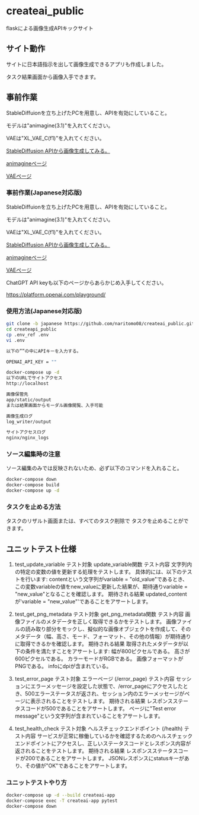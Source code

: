 # createai_public

flaskによる画像生成APIキックサイト

## サイト動作

サイトに日本語指示を出して画像生成できるアプリも作成しました。

タスク結果画面から画像入手できます。

## 事前作業

StableDiffuionを立ち上げたPCを用意し、APIを有効にしていること。

モデルは"animagine(3.1)"を入れてください。

VAEは"XL_VAE_C(f1)"を入れてください。

[StableDiffusion APIから画像生成してみる。](https://qiita.com/naritomo08/items/c521f1b338489bdf9ee8)

[animagineページ](https://civitai.com/models/260267/animagine-xl-v31)

[VAEページ](https://civitai.com/models/152040/xlvaec)

### 事前作業(Japanese対応版)

StableDiffuionを立ち上げたPCを用意し、APIを有効にしていること。

モデルは"animagine(3.1)"を入れてください。

VAEは"XL_VAE_C(f1)"を入れてください。

[StableDiffusion APIから画像生成してみる。](https://qiita.com/naritomo08/items/c521f1b338489bdf9ee8)

[animagineページ](https://civitai.com/models/260267/animagine-xl-v31)

[VAEページ](https://civitai.com/models/152040/xlvaec)

ChatGPT API keyも以下のページからあらかじめ入手してください。

https://platform.openai.com/playground/

### 使用方法(Japanese対応版)

```bash
git clone -b japanese https://github.com/naritomo08/createai_public.git
cd createapi_public
cp .env_ref .env
vi .env

以下の””の中にAPIキーを入力する。

OPENAI_API_KEY = ""

docker-compose up -d
以下のURLでサイトアクセス
http://localhost

画像保管先
app/static/output
または結果画面からモーダル画像閲覧、入手可能

画像生成ログ
log_writer/output

サイトアクセスログ
nginx/nginx_logs
```

### ソース編集時の注意

ソース編集のみでは反映されないため、必ず以下のコマンドを入れること。

```bash
docker-compose down
docker-compose build
docker-compose up -d
```

### タスクを止める方法

タスクのリザルト画面または、すべてのタスク削除で
タスクを止めることができます。

## ユニットテスト仕様

1. test_update_variable
テスト対象
update_variable関数
テスト内容
文字列内の特定の変数の値を更新する処理をテストします。
具体的には、以下のテストを行います:
contentという文字列がvariable = "old_value"であるとき、この変数variableの値をnew_valueに更新した結果が、期待通りvariable = "new_value"となることを確認します。
期待される結果
updated_contentが'variable = "new_value"'であることをアサートします。

2. test_get_png_metadata
テスト対象
get_png_metadata関数
テスト内容
画像ファイルのメタデータを正しく取得できるかをテストします。
画像ファイルの読み取り部分をモックし、擬似的な画像オブジェクトを作成して、そのメタデータ（幅、高さ、モード、フォーマット、その他の情報）が期待通りに取得できるかを確認します。
期待される結果
取得されたメタデータが以下の条件を満たすことをアサートします:
幅が800ピクセルである。
高さが600ピクセルである。
カラーモードがRGBである。
画像フォーマットがPNGである。
infoにdpiが含まれている。

3. test_error_page
テスト対象
エラーページ (/error_page)
テスト内容
セッションにエラーメッセージを設定した状態で、/error_pageにアクセスしたとき、500エラーステータスが返され、セッション内のエラーメッセージがページに表示されることをテストします。
期待される結果
レスポンスステータスコードが500であることをアサートします。
ページに"Test error message"という文字列が含まれていることをアサートします。

4. test_health_check
テスト対象
ヘルスチェックエンドポイント (/health)
テスト内容
サービスが正常に稼働しているかを確認するためのヘルスチェックエンドポイントにアクセスし、正しいステータスコードとレスポンス内容が返されることをテストします。
期待される結果
レスポンスステータスコードが200であることをアサートします。
JSONレスポンスにstatusキーがあり、その値が"OK"であることをアサートします。

### ユニットテストやり方

```bash
docker-compose up -d --build createai-app
docker-compose exec -T createai-app pytest
docker-compose down
```
